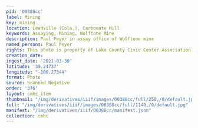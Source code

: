 ```yaml
---
pid: '00388cc'
label: Mining
key: mining
location: Leadville (Colo.), Carbonate Hill
keywords: Assaying, Mining, Wolftone Mine
description: Paul Peyer in assay office of Wolftone mine
named_persons: Paul Peyer
rights: This photo is property of Lake County Civic Center Association.
creation_date: 
ingest_date: '2021-03-30'
latitude: '39.24737'
longitude: "-106.27344"
format: Photo
source: Scanned Negative
order: '376'
layout: cmhc_item
thumbnail: "/img/derivatives/iiif/images/00388cc/full/250,/0/default.jpg"
full: "/img/derivatives/iiif/images/00388cc/full/1140,/0/default.jpg"
manifest: "/img/derivatives/iiif/00388cc/manifest.json"
collection: cmhc
---
```


